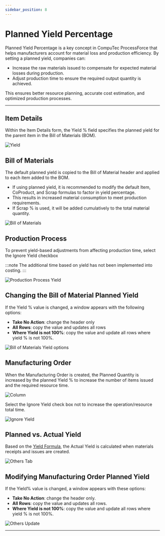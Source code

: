 ```yaml
---
sidebar_position: 8
---
```


# Planned Yield Percentage

Planned Yield Percentage is a key concept in CompuTec ProcessForce that helps manufacturers account for material loss and production efficiency. By setting a planned yield, companies can:

- Increase the raw materials issued to compensate for expected material losses during production.
- Adjust production time to ensure the required output quantity is achieved.

This ensures better resource planning, accurate cost estimation, and optimized production processes.

---

## Item Details

Within the Item Details form, the Yield % field specifies the planned yield for the parent item in the Bill of Materials (BOM).

![Yield](./media/bom-planned-yield/item-details-yield-fields.webp)

## Bill of Materials

The default planned yield is copied to the Bill of Material header and applied to each item added to the BOM.

- If using planned yield, it is recommended to modify the default Item, CoProduct, and Scrap formulas to factor in yield percentage.
- This results in increased material consumption to meet production requirements.
- If Scrap % is used, it will be added cumulatively to the total material quantity.

![Bill of Materials](./media/bom-planned-yield/bill-of-materials-yield-fields.webp)

## Production Process

To prevent yield-based adjustments from affecting production time, select the Ignore Yield checkbox

:::note
    The additional time based on yield has not been implemented into costing.
:::

![Production Process Yield](./media/bom-planned-yield/production-process-yield.webp)

## Changing the Bill of Material Planned Yield

If the Yield % value is changed,  a window appears with the following options:

- **Take No Action**: change the header only
- **All Rows**: copy the value and updates all rows
- **Where Yield is not 100%**: copy the value and update all rows where yield % is not 100%.

![Bill of Materials Yield options](./media/bom-planned-yield/bill-of-materials-yield-options.webp)

## Manufacturing Order

When the Manufacturing Order is created, the Planned Quantity is increased by the planned Yield % to increase the number of items issued and the required resource time.

![Column](./media/bom-planned-yield/manufacturing-order-yield-column.webp)

Select the Ignore Yield check box not to increase the operation/resource total time.

![Ignore Yield](./media/bom-planned-yield/manufacturing-order-ignore-yield.webp)

## Planned vs. Actual Yield

Based on the [Yield Formula](../production-process/yield-time-calculation.md), the Actual Yield is calculated when materials receipts and issues are created.

![Others Tab](./media/bom-planned-yield/manufacturing-order-others-yield.webp)

## Modifying Manufacturing Order Planned Yield

If the Yield% value is changed,  a window appears with these options:

- **Take No Action**: change the header only.
- **All Rows**: copy the value and updates all rows.
- **Where Yield is not 100%**: copy the value and update all rows where yield % is not 100%.

![Others Update](./media/bom-planned-yield/manufacturing-order-others-update-yield.webp)

---
